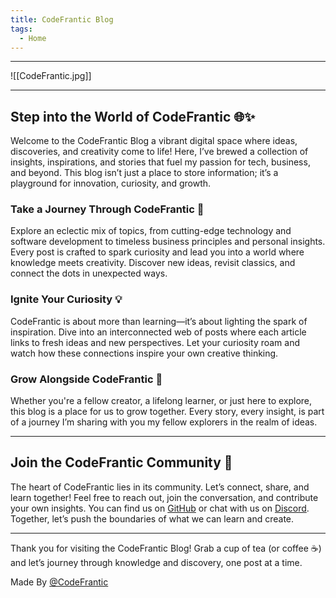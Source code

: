```yaml
---
title: CodeFrantic Blog
tags:
  - Home
---
```

---

![[CodeFrantic.jpg]]

---

## Step into the World of CodeFrantic 🌐✨

Welcome to the CodeFrantic Blog a vibrant digital space where ideas, discoveries, and creativity come to life! Here, I’ve brewed a collection of insights, inspirations, and stories that fuel my passion for tech, business, and beyond. This blog isn’t just a place to store information; it’s a playground for innovation, curiosity, and growth.

### Take a Journey Through CodeFrantic 🚀

Explore an eclectic mix of topics, from cutting-edge technology and software development to timeless business principles and personal insights. Every post is crafted to spark curiosity and lead you into a world where knowledge meets creativity. Discover new ideas, revisit classics, and connect the dots in unexpected ways.

### Ignite Your Curiosity 💡

CodeFrantic is about more than learning—it’s about lighting the spark of inspiration. Dive into an interconnected web of posts where each article links to fresh ideas and new perspectives. Let your curiosity roam and watch how these connections inspire your own creative thinking.

### Grow Alongside CodeFrantic 🌱

Whether you're a fellow creator, a lifelong learner, or just here to explore, this blog is a place for us to grow together. Every story, every insight, is part of a journey I’m sharing with you my fellow explorers in the realm of ideas.

---

## Join the CodeFrantic Community 🤝

The heart of CodeFrantic lies in its community. Let’s connect, share, and learn together! Feel free to reach out, join the conversation, and contribute your own insights. You can find us on [GitHub](https://github.com/codefrantic/codefrantic-blog) or chat with us on [Discord](https://discord.gg/zG2CbDUw4e). Together, let’s push the boundaries of what we can learn and create.

---

Thank you for visiting the CodeFrantic Blog! Grab a cup of tea (or coffee ☕️) and let’s journey through knowledge and discovery, one post at a time.

Made By [@CodeFrantic](https://github.com/codefrantic)